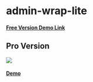 # admin-wrap-lite

<h4><a href="https://wrappixel.com/demos/admin-templates/admin-wrap-lite/html/index.html">Free Version Demo Link</a></h4>

## Pro Version

<a href="https://www.wrappixel.com/templates/adminwrap/"><img src="https://www.wrappixel.com/wp-content/uploads/2019/01/adminwrap-bootstrap-nw-1.jpg"/></a><br/>

<h4><a href="https://www.wrappixel.com/demos/admin-templates/admin-wrap/main/index2.html">Demo</a></h4>
